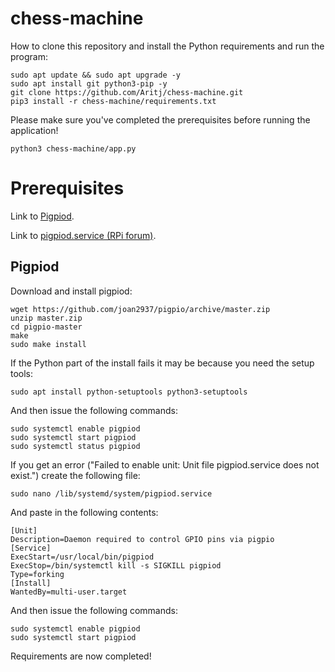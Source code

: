 # chess-machine
How to clone this repository and install the Python requirements and run the program:
```
sudo apt update && sudo apt upgrade -y
sudo apt install git python3-pip -y
git clone https://github.com/Aritj/chess-machine.git
pip3 install -r chess-machine/requirements.txt
```

Please make sure you've completed the prerequisites before running the application!
```
python3 chess-machine/app.py
```

# Prerequisites
Link to [Pigpiod](https://abyz.me.uk/rpi/pigpio/download.html).

Link to [pigpiod.service (RPi forum)](https://forums.raspberrypi.com/viewtopic.php?t=319761#p1916221).

## Pigpiod
Download and install pigpiod:
```
wget https://github.com/joan2937/pigpio/archive/master.zip
unzip master.zip
cd pigpio-master
make
sudo make install
```

If the Python part of the install fails it may be because you need the setup tools:
```
sudo apt install python-setuptools python3-setuptools
```

And then issue the following commands:
```
sudo systemctl enable pigpiod
sudo systemctl start pigpiod
sudo systemctl status pigpiod
```

If you get an error ("Failed to enable unit: Unit file pigpiod.service does not exist.") create the following file:
```
sudo nano /lib/systemd/system/pigpiod.service
```

And paste in the following contents:
```
[Unit]
Description=Daemon required to control GPIO pins via pigpio
[Service]
ExecStart=/usr/local/bin/pigpiod
ExecStop=/bin/systemctl kill -s SIGKILL pigpiod
Type=forking
[Install]
WantedBy=multi-user.target
```

And then issue the following commands:
```
sudo systemctl enable pigpiod
sudo systemctl start pigpiod
```

Requirements are now completed!

